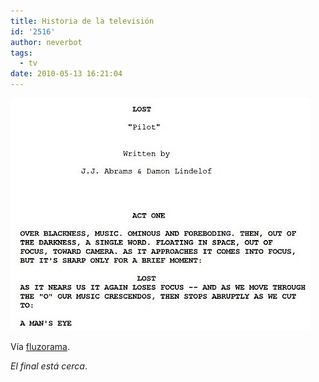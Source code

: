 ```yaml
---
title: Historia de la televisión
id: '2516'
author: neverbot
tags:
  - tv
date: 2010-05-13 16:21:04
---
```


![201005131620.jpg](./historia-de-la-television/201005131620.jpg)

Vía [fluzorama](http://fluzo.tumblr.com/post/589672332/lost).

_El final está cerca_.